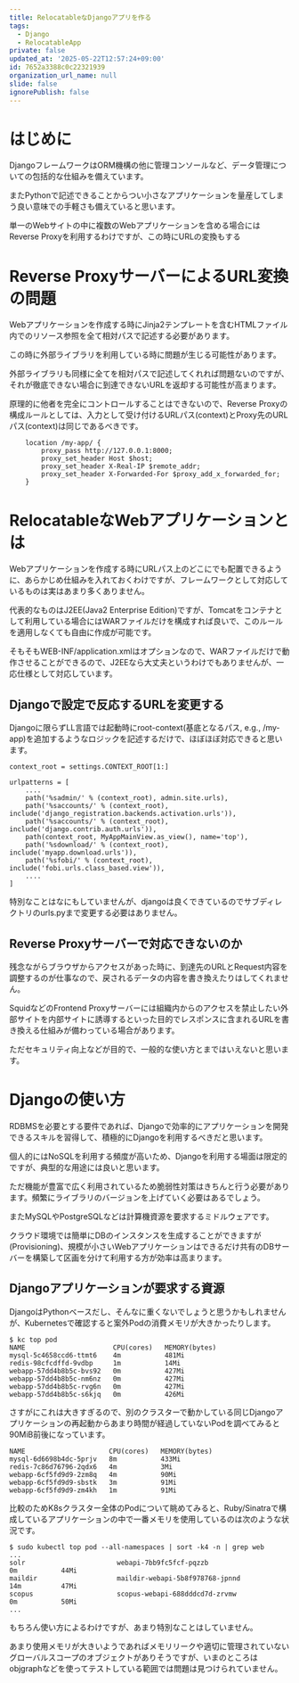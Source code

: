 ```yaml
---
title: RelocatableなDjangoアプリを作る
tags:
  - Django
  - RelocatableApp
private: false
updated_at: '2025-05-22T12:57:24+09:00'
id: 7652a3388c0c22321939
organization_url_name: null
slide: false
ignorePublish: false
---
```

# はじめに

DjangoフレームワークはORM機構の他に管理コンソールなど、データ管理についての包括的な仕組みを備えています。

またPythonで記述できることからつい小さなアプリケーションを量産してしまう良い意味での手軽さも備えていると思います。

単一のWebサイトの中に複数のWebアプリケーションを含める場合にはReverse Proxyを利用するわけですが、この時にURLの変換もする

# Reverse ProxyサーバーによるURL変換の問題

Webアプリケーションを作成する時にJinja2テンプレートを含むHTMLファイル内でのリソース参照を全て相対パスで記述する必要があります。

この時に外部ライブラリを利用している時に問題が生じる可能性があります。

外部ライブラリも同様に全てを相対パスで記述してくれれば問題ないのですが、それが徹底できない場合に到達できないURLを返却する可能性が高まります。

原理的に他者を完全にコントロールすることはできないので、Reverse Proxyの構成ルールとしては、入力として受け付けるURLパス(context)とProxy先のURLパス(context)は同じであるべきです。

```nginx:問題となる可能性のあるProxyルールの例
    location /my-app/ {
        proxy_pass http://127.0.0.1:8000;
        proxy_set_header Host $host;
        proxy_set_header X-Real-IP $remote_addr;
        proxy_set_header X-Forwarded-For $proxy_add_x_forwarded_for;
    }
```

# RelocatableなWebアプリケーションとは

Webアプリケーションを作成する時にURLパス上のどこにでも配置できるように、あらかじめ仕組みを入れておくわけですが、フレームワークとして対応しているものは実はあまり多くありません。

代表的なものはJ2EE(Java2 Enterprise Edition)ですが、Tomcatをコンテナとして利用している場合にはWARファイルだけを構成すれば良いで、このルールを適用しなくても自由に作成が可能です。

そもそもWEB-INF/application.xmlはオプションなので、WARファイルだけで動作させることができるので、J2EEなら大丈夫というわけでもありませんが、一応仕様として対応しています。

## Djangoで設定で反応するURLを変更する

Djangoに限らずLL言語では起動時にroot-context(基底となるパス, e.g., /my-app)を追加するようなロジックを記述するだけで、ほぼほぼ対応できると思います。

```python:top-directory(myapp/)に配置しているurls.pyファイルから抜粋
context_root = settings.CONTEXT_ROOT[1:]

urlpatterns = [
    ....
    path('%sadmin/' % (context_root), admin.site.urls),
    path('%saccounts/' % (context_root), include('django_registration.backends.activation.urls')),
    path('%saccounts/' % (context_root), include('django.contrib.auth.urls')),
    path(context_root, MyAppMainView.as_view(), name='top'),
	path('%sdownload/' % (context_root), include('myapp.download.urls')),
    path('%sfobi/' % (context_root), include('fobi.urls.class_based.view')),
    ....
]
```

特別なことはなにもしていませんが、djangoは良くできているのでサブディレクトリのurls.pyまで変更する必要はありません。

## Reverse Proxyサーバーで対応できないのか

残念ながらブラウザからアクセスがあった時に、到達先のURLとRequest内容を調整するのが仕事なので、戻されるデータの内容を書き換えたりはしてくれません。

SquidなどのFrontend Proxyサーバーには組織内からのアクセスを禁止したい外部サイトを内部サイトに誘導するといった目的でレスポンスに含まれるURLを書き換える仕組みが備わっている場合があります。

ただセキュリティ向上などが目的で、一般的な使い方とまではいえないと思います。

# Djangoの使い方

RDBMSを必要とする要件であれば、Djangoで効率的にアプリケーションを開発できるスキルを習得して、積極的にDjangoを利用するべきだと思います。

個人的にはNoSQLを利用する頻度が高いため、Djangoを利用する場面は限定的ですが、典型的な用途には良いと思います。

ただ機能が豊富で広く利用されているため脆弱性対策はきちんと行う必要があります。頻繁にライブラリのバージョンを上げていく必要はあるでしょう。

またMySQLやPostgreSQLなどは計算機資源を要求するミドルウェアです。

クラウド環境では簡単にDBのインスタンスを生成することができますが(Provisioning)、規模が小さいWebアプリケーションはできるだけ共有のDBサーバーを構築して区画を分けて利用する方が効率は高まります。

## Djangoアプリケーションが要求する資源

DjangoはPythonベースだし、そんなに重くないでしょうと思うかもしれませんが、Kubernetesで確認すると案外Podの消費メモリが大きかったりします。

```bash:"kc"はkubectlコマンド+αへのaliasです。
$ kc top pod
NAME                      CPU(cores)   MEMORY(bytes)
mysql-5c4658ccd6-ttmt6    4m           481Mi
redis-98cfcdffd-9vdbp     1m           14Mi
webapp-57dd4b8b5c-bvs92   0m           427Mi
webapp-57dd4b8b5c-nm6nz   0m           427Mi
webapp-57dd4b8b5c-rvg6n   0m           427Mi
webapp-57dd4b8b5c-s6kjq   0m           426Mi
```

さすがにこれは大きすぎるので、別のクラスターで動かしている同じDjangoアプリケーションの再起動からあまり時間が経過していないPodを調べてみると90MiB前後になっています。

```bash:別クラスターでの同じアプリケーションの稼動状況
NAME                     CPU(cores)   MEMORY(bytes)
mysql-6d6698b4dc-5prjv   8m           433Mi
redis-7c86d76796-2qdx6   4m           3Mi
webapp-6cf5fd9d9-2zm8q   4m           90Mi
webapp-6cf5fd9d9-sbstk   3m           91Mi
webapp-6cf5fd9d9-zm4kh   1m           91Mi
```

比較のためK8sクラスター全体のPodについて眺めてみると、Ruby/Sinatraで構成しているアプリケーションの中で一番メモリを使用しているのは次のような状況です。

```bash:Ruby/Sinatraで構成しているアプリケーション
$ sudo kubectl top pod --all-namespaces | sort -k4 -n | grep web
...
solr                       webapi-7bb9fc5fcf-pqzzb                              0m           44Mi
maildir                    maildir-webapi-5b8f978768-jpnnd                      14m          47Mi
scopus                     scopus-webapi-688dddcd7d-zrvmw                       0m           50Mi
...
```

もちろん使い方によるわけですが、あまり特別なことはしていません。

あまり使用メモリが大きいようであればメモリリークや適切に管理されていないグローバルスコープのオブジェクトがありそうですが、いまのところはobjgraphなどを使ってテストしている範囲では問題は見つけられていません。

